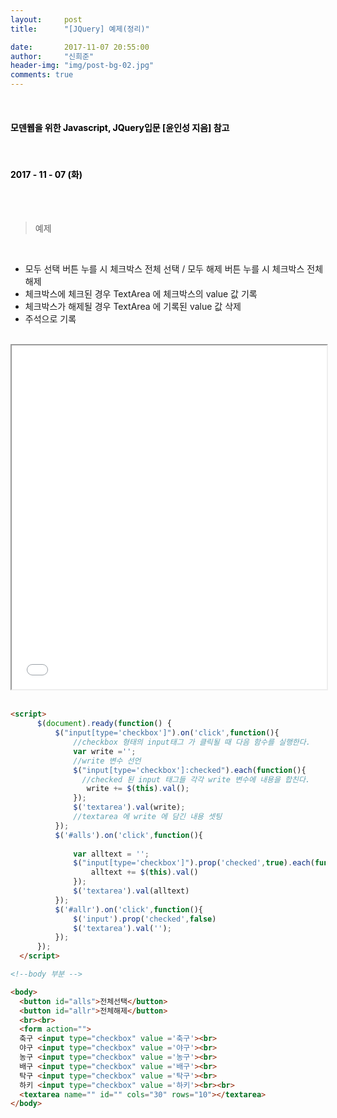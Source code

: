 ```yaml
---
layout:     post
title:      "[JQuery] 예제(정리)"

date:       2017-11-07 20:55:00
author:     "신희준"
header-img: "img/post-bg-02.jpg"
comments: true
---
```


<meta name="description" content="javascript, javascript 객체, javascript프로토타입, javascript생성자,javascript함수,javascript생성자함수
">
<br>
<H4 style ="font-weight:bold; color:black;"> 모덴웹을 위한 Javascript, JQuery입문 [윤인성 지음] 참고</H4>
<br>
<H4 style ="font-weight:bold; color : black">2017 - 11 - 07 (화)</H4>

<br>
<br>

> 예제

<br>

* 모두 선택 버튼 누를 시 체크박스 전체 선택 / 모두 해제 버튼 누를 시 체크박스 전체 해제
* 체크박스에 체크된 경우 TextArea 에 체크박스의 value 값 기록
* 체크박스가 해제될 경우 TextArea 에 기록된 value 값 삭제
* 주석으로 기록


<br>
<iframe src="/htmlpractice/homework.html" style ="width : 100%; height : 550px;">
</iframe>
<br>
<br>

~~~html
<script>
      $(document).ready(function() {
          $("input[type='checkbox']").on('click',function(){
              //checkbox 형태의 input태그 가 클릭될 때 다음 함수를 실행한다.
              var write ='';
              //write 변수 선언
              $("input[type='checkbox']:checked").each(function(){
                //checked 된 input 태그들 각각 write 변수에 내용을 합친다.
                 write += $(this).val();
              });
              $('textarea').val(write);
              //textarea 에 write 에 담긴 내용 셋팅
          });
          $('#alls').on('click',function(){
            
              var alltext = '';
              $("input[type='checkbox']").prop('checked',true).each(function(index){
                  alltext += $(this).val()
              });
              $('textarea').val(alltext)
          });
          $('#allr').on('click',function(){
              $('input').prop('checked',false)
              $('textarea').val('');
          });
      });
  </script>

<!--body 부분 -->

<body>
  <button id="alls">전체선택</button>
  <button id="allr">전체해제</button>
  <br><br>
  <form action="">
  축구 <input type="checkbox" value ='축구'><br>
  야구 <input type="checkbox" value ='야구'><br>
  농구 <input type="checkbox" value ='농구'><br>
  배구 <input type="checkbox" value ='배구'><br>
  탁구 <input type="checkbox" value ='탁구'><br>
  하키 <input type="checkbox" value ='하키'><br><br>
  <textarea name="" id="" cols="30" rows="10"></textarea>
</body>
~~~
